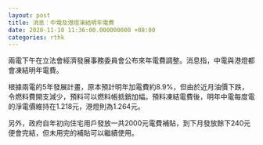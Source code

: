 ```yaml
---
layout: post
title: 消息：中電及港燈凍結明年電費
date: 2020-11-10 11:36:00.000000000 +08:00
categories: rthk
---
```


兩電下午在立法會經濟發展事務委員會公布來年電費調整。消息指，中電與港燈都會凍結明年電費。

根據兩電的5年發展計畫，原本預計明年加電費約8.9%，但由於近月油價下跌，令燃料費開支減少，預料可以燃料帳抵銷加幅。預料凍結電費後，明年中電每度電的淨電價維持在1.218元，港燈則為1.264元。

另外，政府自年初向住宅用戶發放一共2000元電費補貼，到下月發放餘下240元便會完結，但未用完的補貼可以繼續使用。
